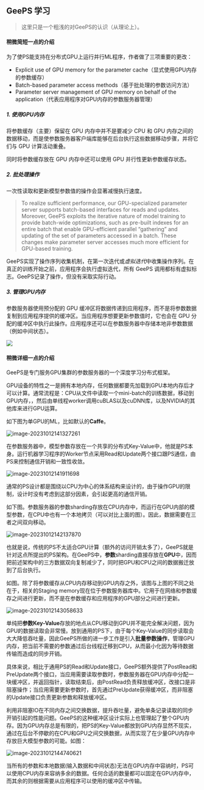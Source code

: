 ## GeePS 学习

>  这里只是一个粗浅的对GeePS的认识（从理论上）。



#### 稍微简短一点的介绍

为了使PS能支持在分布式GPU上运行并行ML程序，作者做了三项重要的更改：

* Explicit use of GPU memory for the parameter cache（显式使用GPU内存的参数缓存）
* Batch-based parameter access methods（基于批处理的参数访问方法）
* Parameter server management of GPU memory on behalf of the application（代表应用程序对GPU内存的参数服务器管理）



##### 1. 使用GPU内存

将参数缓存（主要）保留在 GPU 内存中并不是要减少 CPU 和 GPU 内存之间的数据移动，而是使参数服务器客户端库能够在后台执行这些数据移动步骤，并将它们与 GPU 计算活动重叠。

同时将参数缓存放在 GPU 内存中还可以使用 GPU 并行性更新参数缓存状态。



##### 2. 批处理操作

一次性读取和更新模型参数值的操作会显著减慢执行速度。

> To realize sufficient performance, our GPU-specialized parameter server supports batch-based interfaces for reads and updates. Moreover, GeePS exploits the iterative nature of model training to provide batch-wide optimizations, such as pre-built indexes for an entire batch that enable GPU-efficient parallel “gathering” and updating of the set of parameters accessed in a batch. These changes make parameter server accesses much more efficient for GPU-based training.

GeePS实现了操作序列收集机制，在第一次迭代或*虚拟迭代*中收集操作序列。在真正的训练开始之前，应用程序会执行虚拟迭代，所有 GeePS 调用都标有虚拟标志。GeePS记录了操作，但没有采取实际行动。



##### 3. 管理GPU内存

参数服务器使用预分配的 GPU 缓冲区将数据传递到应用程序，而不是将参数数据复制到应用程序提供的缓冲区。当应用程序想要更新参数值时，它也会在 GPU 分配的缓冲区中执行此操作。应用程序还可以在参数服务器中存储本地非参数数据（例如中间状态）。

![](https://cdn.jsdelivr.net/gh/Changocc/img@img/pic/geeps.png)





#### 稍微详细一点的介绍

GeePS是专门服务GPU集群的参数服务器的一个深度学习分布式框架。

GPU设备的特性之一是拥有本地内存，任何数据都要先加载到GPU本地内存后才可以计算。通常流程是：CPU从文件中读取一个mini-batch的训练数据，移动到GPU内存，，然后由单线程worker调用cuBLAS以及cuDNN库，以及NVIDIA的其他库来进行GPU运算。

如下图为单GPU的ML，比如默认的**Caffe**。

![image-20231012141327261](https://cdn.jsdelivr.net/gh/Changocc/img@img/pic/image-20231012141327261.png)

在参数服务器中，模型参数存放在一个共享的分布式Key-Value中，他就是PS本身。运行机器学习程序的Worker节点采用Read和Update两个接口跟PS通信，由PS来控制通信开销和一致性收敛。

![image-20231012141911698](https://cdn.jsdelivr.net/gh/Changocc/img@img/pic/image-20231012141911698.png)

通常的PS设计都是围绕以CPU为中心的体系结构来设计的，由于操作GPU的限制，设计时没有考虑到这部分因素，会引起更高的通信开销。

如下图。参数服务器的参数sharding存放在CPU内存中，而运行在GPU内部的模型参数，在CPU中也有一个本地拷贝（可以对比上面的图）。因此，数据需要在三者之间双向移动。

![image-20231012142137870](https://cdn.jsdelivr.net/gh/Changocc/img@img/pic/image-20231012142137870.png)

也就是说，传统的PS不太适合GPU计算（额外的访问开销太多了），GeePS就是针对这点所提出的PS架构。在GeePS中，**参数**sharding直接存放在**GPU**中，因而把前述架构中的三方数据双向复制减少了，同时把GPU和CPU之间的数据搬迁放到了后台执行。

如图。除了将参数缓存从CPU内存移动到GPU内存之外，该图与上图的不同之处在于，相关的Staging memory现在位于参数服务器库中。它用于在网络和参数缓存之间进行更新，而不是在参数缓存和应用程序的GPU部分之间进行更新。

![image-20231012143058633](https://cdn.jsdelivr.net/gh/Changocc/img@img/pic/image-20231012143058633.png)

单纯把**参数Key-Value**存放的地点从CPU移动到GPU并不能完全解决问题，因为GPU的数据读取会非常慢。放到通用的PS下，由于每个Key-Value的同步读取会大大降低吞吐量，因此GeePS所做的进一步工作是引入**批量参数操作**，管理GPU内存，把当前不需要的参数通过后台线程迁移到CPU，从而最小化因为等待数据传输而造成的同步开销。

具体来说，相比于通用PS的Read和Update接口，GeePS额外提供了PostRead和PreUpdate两个接口，当应用需要读取参数时，参数服务器在GPU内存中分配一块缓冲区，并返回指针，读取结束后，由PostRead负责释放缓冲区，改接口是非阻塞操作；当应用需要更新参数时，首先通过PreUpdate获得缓冲区，而非阻塞的Update接口负责更新参数和释放缓冲区。

利用非阻塞IO在不同内存之间交换数据，提升吞吐量，避免单条记录读取的同步开销引起的性能问题。GeePS的这种缓冲区设计实际上也管理起了整个GPU内存。因为GPU内存总是有限的，把PS的Key-Value都放到GPU内存显然不现实，通过在后台不停歇的在CPU和GPU之间交换数据，从而实现了在少量GPU内存中存放巨大模型参数的可能。如图：

![image-20231012144740621](https://cdn.jsdelivr.net/gh/Changocc/img@img/pic/image-20231012144740621.png)



当所有的参数和本地数据(输入数据和中间状态)无法在GPU内存中容纳时，PS可以使用CPU内存来容纳多余的数据。任何合适的数量都可以固定在GPU内存中，而其余的则根据需要从应用程序可以使用的缓冲区中传输。



#### 
